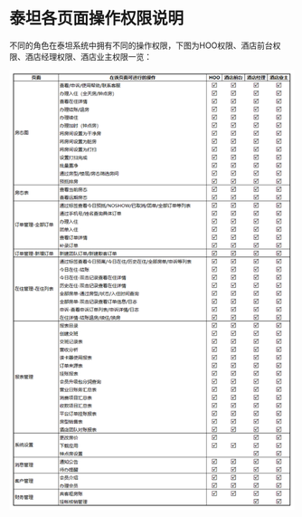 # 泰坦各页面操作权限说明

不同的角色在泰坦系统中拥有不同的操作权限，下图为HOO权限、酒店前台权限、酒店经理权限、酒店业主权限一览：

![](../.gitbook/assets/image%20%28466%29.png)

